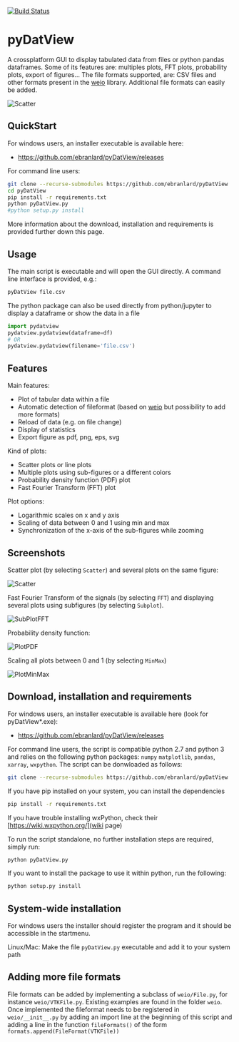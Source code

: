 [![Build Status](https://travis-ci.org/ebranlard/pyDatView.svg?branch=master)](https://travis-ci.org/ebranlard/pyDatView)

# pyDatView

A crossplatform GUI to display tabulated data from files or python pandas dataframes. Some of its features are: multiples plots, FFT plots, probability plots, export of figures...
The file formats supported, are: CSV files and other formats present in the [weio](http://github.com/ebranlard/weio/) library.
Additional file formats can easily be added.

![Scatter](/../screenshots/screenshots/PlotScatter.png)

## QuickStart
For windows users, an installer executable is available here:
 - https://github.com/ebranlard/pyDatView/releases

For command line users:
```bash
git clone --recurse-submodules https://github.com/ebranlard/pyDatView
cd pyDatView
pip install -r requirements.txt
python pyDatView.py
#python setup.py install
```
More information about the download, installation and requirements is provided further down this page.


## Usage
The main script is executable and will open the GUI directly. A command line interface is provided, e.g.: 
```bash
pyDatView file.csv
```
The python package can also be used directly from python/jupyter to display a dataframe or show the data in a file
```python
import pydatview 
pydatview.pydatview(dataframe=df)
# OR
pydatview.pydatview(filename='file.csv')
```


## Features
Main features:
- Plot of tabular data within a file
- Automatic detection of fileformat (based on [weio](http://github.com/ebranlard/weio/) but possibility to add more formats)
- Reload of data (e.g. on file change)
- Display of statistics
- Export figure as pdf, png, eps, svg

Kind of plots:
- Scatter plots or line plots
- Multiple plots using sub-figures or a different colors
- Probability density function (PDF) plot
- Fast Fourier Transform (FFT) plot

Plot options:
- Logarithmic scales on x and y axis
- Scaling of data between 0 and 1 using min and max
- Synchronization of the x-axis of the sub-figures while zooming

## Screenshots

Scatter plot (by selecting `Scatter`) and several plots on the same figure:

![Scatter](/../screenshots/screenshots/PlotScatter.png)

<!--![OverPlot](/../screenshots/screenshots/OverPlot.png) -->

Fast Fourier Transform of the signals (by selecting `FFT`) and displaying several plots using subfigures (by selecting `Subplot`). 

![SubPlotFFT](/../screenshots/screenshots/SubPlotFFT.png)

Probability density function:

![PlotPDF](/../screenshots/screenshots/PlotPDF.png)

Scaling all plots between 0 and 1 (by selecting `MinMax`)

![PlotMinMax](/../screenshots/screenshots/PlotMinMax.png)


## Download, installation and requirements
For windows users, an installer executable is available here (look for pyDatView\*.exe):
 - https://github.com/ebranlard/pyDatView/releases


For command line users, the script is compatible python 2.7 and python 3 and relies on the following python packages: `numpy` `matplotlib`, `pandas`, `xarray`, `wxpython`.
The script can be donwloaded as follows:
```bash
git clone --recurse-submodules https://github.com/ebranlard/pyDatView
```
If you have pip installed on your system, you can install the dependencies 
```bash
pip install -r requirements.txt
```
If you have trouble installing wxPython, check their [https://wiki.wxpython.org/](wiki page)

To run the script standalone, no further installation steps are required, simply run:
```bash
python pyDatView.py
```
If you want to install the package to use it within python, run the following:
```bash
python setup.py install
```


## System-wide installation
For windows users the installer should register the program and it should be accessible in the startmenu.

Linux/Mac:
Make the file `pyDatView.py` executable and add it to your system path



## Adding more file formats
File formats can be added by implementing a subclass of `weio/File.py`, for instance `weio/VTKFile.py`. Existing examples are found in the folder `weio`.
Once implemented the fileformat needs to be registered in `weio/__init__.py` by adding an import line at the beginning of this script and adding a line in the function `fileFormats()` of the form `formats.append(FileFormat(VTKFile))`






